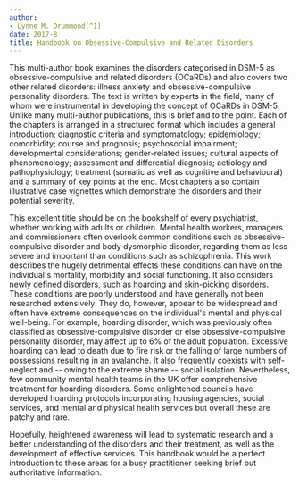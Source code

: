 ```yaml
---
author:
- Lynne M. Drummond[^1]
date: 2017-8
title: Handbook on Obsessive-Compulsive and Related Disorders
---
```


This multi-author book examines the disorders categorised in DSM-5 as
obsessive-compulsive and related disorders (OCaRDs) and also covers two
other related disorders: illness anxiety and obsessive-compulsive
personality disorders. The text is written by experts in the field, many
of whom were instrumental in developing the concept of OCaRDs in DSM-5.
Unlike many multi-author publications, this is brief and to the point.
Each of the chapters is arranged in a structured format which includes a
general introduction; diagnostic criteria and symptomatology;
epidemiology; comorbidity; course and prognosis; psychosocial
impairment; developmental considerations; gender-related issues;
cultural aspects of phenomenology; assessment and differential
diagnosis; aetiology and pathophysiology; treatment (somatic as well as
cognitive and behavioural) and a summary of key points at the end. Most
chapters also contain illustrative case vignettes which demonstrate the
disorders and their potential severity.

This excellent title should be on the bookshelf of every psychiatrist,
whether working with adults or children. Mental health workers, managers
and commissioners often overlook common conditions such as
obsessive-compulsive disorder and body dysmorphic disorder, regarding
them as less severe and important than conditions such as schizophrenia.
This work describes the hugely detrimental effects these conditions can
have on the individual\'s mortality, morbidity and social functioning.
It also considers newly defined disorders, such as hoarding and
skin-picking disorders. These conditions are poorly understood and have
generally not been researched extensively. They do, however, appear to
be widespread and often have extreme consequences on the individual\'s
mental and physical well-being. For example, hoarding disorder, which
was previously often classified as obsessive-compulsive disorder or else
obsessive-compulsive personality disorder, may affect up to 6% of the
adult population. Excessive hoarding can lead to death due to fire risk
or the falling of large numbers of possessions resulting in an
avalanche. It also frequently coexists with self-neglect and -- owing to
the extreme shame -- social isolation. Nevertheless, few community
mental health teams in the UK offer comprehensive treatment for hoarding
disorders. Some enlightened councils have developed hoarding protocols
incorporating housing agencies, social services, and mental and physical
health services but overall these are patchy and rare.

Hopefully, heightened awareness will lead to systematic research and a
better understanding of the disorders and their treatment, as well as
the development of effective services. This handbook would be a perfect
introduction to these areas for a busy practitioner seeking brief but
authoritative information.

[^1]: **Lynne M. Drummond**, Consultant Psychiatrist and Clinical Lead,
    National and Trustwide Services for OCD/BDD, South West London and
    St George\'s NHS Trust, London, UK; email: <lynnemd@sgul.ac.uk>
